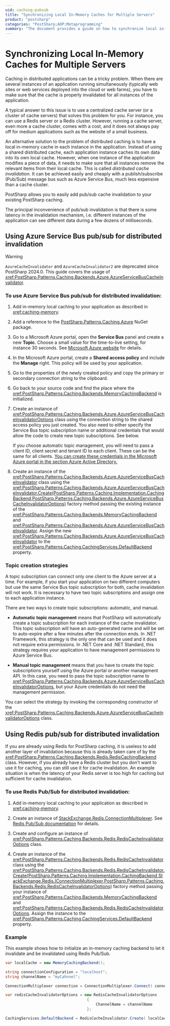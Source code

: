 ```yaml
---
uid: caching-pubsub
title: "Synchronizing Local In-Memory Caches for Multiple Servers"
product: "postsharp"
categories: "PostSharp;AOP;Metaprogramming"
summary: "The document provides a guide on how to synchronize local in-memory caches for multiple servers using PostSharp. It offers solutions for distributed cache invalidation using Azure Service Bus pub/sub and Redis pub/sub."
---
```

# Synchronizing Local In-Memory Caches for Multiple Servers

Caching in distributed applications can be a tricky problem. When there are several instances of an application running simultaneously (typically web sites or web services deployed into the cloud or web farms), you have to make sure that the cache is properly invalidated for all instances of the application.

A typical answer to this issue is to use a centralized cache server (or a cluster of cache servers) that solves this problem for you. For instance, you can use a Redis server or a Redis cluster. However, running a cache server, even more a cache cluster, comes with a cost, and it does not always pay off for medium applications such as the website of a small business.

An alternative solution to the problem of distributed caching is to have a local in-memory cache in each instance in the application. Instead of using a shared distributed cache, each application instance caches its own data into its own local cache. However, when one instance of the application modifies a piece of data, it needs to make sure that all instances remove the relevant items from their local cache. This is called *distributed cache invalidation*. It can be achieved easily and cheaply with a publish/subscribe (Pub/Sub) message bus such as Azure Service Bus, much less expensive than a cache cluster. 

PostSharp allows you to easily add pub/sub cache invalidation to your existing PostSharp caching.

The principal inconvenience of pub/sub invalidation is that there is some latency in the invalidation mechanism, i.e. different instances of the application can see different data during a few dozens of milliseconds.


## Using Azure Service Bus pub/sub for distributed invalidation

> [!WARNING]
> `AzureCacheInvalidator` and `AzureCacheInvalidator2` are deprecated since PostSharp 2024.0. This guide covers the usage of <xref:PostSharp.Patterns.Caching.Backends.Azure.AzureServiceBusCacheInvalidator>.

### To use Azure Service Bus pub/sub for distributed invalidation:

1. Add in-memory local caching to your application as described in <xref:caching-memory>. 


2. Add a reference to the [PostSharp.Patterns.Caching.Azure](https://www.nuget.org/packages/PostSharp.Patterns.Caching.Azure/) NuGet package. 


3. Go to a Microsoft Azure portal, open the **Service Bus** panel and create a new **Topic**. Choose a small value for the time-to-live setting, for instance 30 seconds. See [Microsoft Azure website](https://azure.microsoft.com/en-us/services/service-bus/) for details. 


4. In the Microsoft Azure portal, create a **Shared access policy** and include the **Manage** right. This policy will be used by your application. 


5. Go to the properties of the newly created policy and copy the primary or secondary connection string to the clipboard.


6. Go back to your source code and find the place where the <xref:PostSharp.Patterns.Caching.Backends.MemoryCachingBackend> is initialized. 

7. Create an instance of <xref:PostSharp.Patterns.Caching.Backends.Azure.AzureServiceBusCacheInvalidatorOptions> class using the connection string to the shared access policy you just created. You also need to either specify the Service Bus topic subscription name or additional credentials that would allow the code to create new topic subscriptions. See below. 

    If you choose automatic topic management, you will need to pass a client ID, client secret and tenant ID to each client. These can be the same for all clients. [You can create these credentials in the Microsoft Azure portal in the section Azure Active Directory.](https://docs.microsoft.com/en-gb/azure/active-directory/develop/howto-create-service-principal-portal#get-tenant-id) 


8. Create an instance of the <xref:PostSharp.Patterns.Caching.Backends.Azure.AzureServiceBusCacheInvalidator> class using the <xref:PostSharp.Patterns.Caching.Backends.Azure.AzureServiceBusCacheInvalidator.Create(PostSharp.Patterns.Caching.Implementation.CachingBackend,PostSharp.Patterns.Caching.Backends.Azure.AzureServiceBusCacheInvalidatorOptions)> factory method passing the existing instance of the <xref:PostSharp.Patterns.Caching.Backends.MemoryCachingBackend> and <xref:PostSharp.Patterns.Caching.Backends.Azure.AzureServiceBusCacheInvalidator>. Assign the new <xref:PostSharp.Patterns.Caching.Backends.Azure.AzureServiceBusCacheInvalidator> to the <xref:PostSharp.Patterns.Caching.CachingServices.DefaultBackend> property. 

### Topic creation strategies

A topic subscription can connect only one client to the Azure server at a time. For example, if you start your application on two different computers but use the same Service Bus topic subscription for both, cache invalidation will not work. It is necessary to have two topic subscriptions and assign one to each application instance.

There are two ways to create topic subscriptions: automatic, and manual.

* **Automatic topic management** means that PostSharp will automatically create a topic subscription for each instance of the cache invalidator. This topic subscription will have an auto-generated name and will be set to auto-expire after a few minutes after the connection ends. 
    In .NET Framework, this strategy is the only one that can be used and it does not require extra permissions. In .NET Core and .NET Standard, this strategy requires your application to have management permissions to Azure Service Bus.

* **Manual topic management** means that you have to create the topic subscriptions yourself using the Azure portal or another management API. In this case, you need to pass the topic subscription name to <xref:PostSharp.Patterns.Caching.Backends.Azure.AzureServiceBusCacheInvalidatorOptions>, but your Azure credentials do not need the management permission. 

You can select the strategy by invoking the corresponding constructor of the <xref:PostSharp.Patterns.Caching.Backends.Azure.AzureServiceBusCacheInvalidatorOptions> class.


## Using Redis pub/sub for distributed invalidation

If you are already using Redis for PostSharp caching, it is useless to add another layer of invalidation because this is already taken care of by the <xref:PostSharp.Patterns.Caching.Backends.Redis.RedisCachingBackend> class. However, if you already have a Redis cluster but you don't want to use it for caching, you can still use it for cache invalidation. An example situation is when the latency of your Redis server is too high for caching but sufficient for cache invalidation. 


### To use Redis Pub/Sub for distributed invalidation:

1. Add in-memory local caching to your application as described in <xref:caching-memory>. 


2. Create an instance of [StackExchange.Redis.ConnectionMultiplexer](https://stackexchange.github.io/StackExchange.Redis/Configuration). See [Redis Pub/Sub documentation](https://redis.io/topics/pubsub/) for details. 


3. Create and configure an instance of <xref:PostSharp.Patterns.Caching.Backends.Redis.RedisCacheInvalidatorOptions> class. 


4. Create an instance of the <xref:PostSharp.Patterns.Caching.Backends.Redis.RedisCacheInvalidator> class using the <xref:PostSharp.Patterns.Caching.Backends.Redis.RedisCacheInvalidator.Create(PostSharp.Patterns.Caching.Implementation.CachingBackend,StackExchange.Redis.IConnectionMultiplexer,PostSharp.Patterns.Caching.Backends.Redis.RedisCacheInvalidatorOptions)> factory method passing your instance of <xref:PostSharp.Patterns.Caching.Backends.MemoryCachingBackend> and <xref:PostSharp.Patterns.Caching.Backends.Redis.RedisCacheInvalidatorOptions>. Assign the instance to the <xref:PostSharp.Patterns.Caching.CachingServices.DefaultBackend> property. 



### Example

This example shows how to initialize an in-memory caching backend to let it invalidate and be invalidated using Redis Pub/Sub.

```csharp
var localCache = new MemoryCachingBackend();

string connectionConfiguration = "localhost";
string channelName = "myCahnnel";

ConnectionMultiplexer connection = ConnectionMultiplexer.Connect( connectionConfiguration );

var redisCacheInvalidatorOptions = new RedisCacheInvalidatorOptions
                                    {
                                        ChannelName = channelName
                                    };

CachingServices.DefaultBackend = RedisCacheInvalidator.Create( localCache, connection, redisCacheInvalidatorOptions );
```


